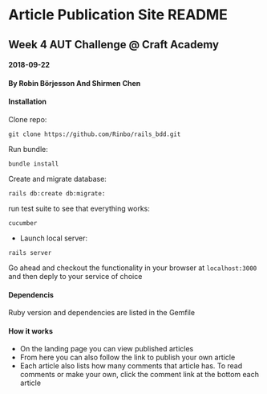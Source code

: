 # Article Publication Site README
## Week 4 AUT Challenge @ Craft Academy
#### 2018-09-22
#### By Robin Börjesson And Shirmen Chen

#### Installation

Clone repo:
```
git clone https://github.com/Rinbo/rails_bdd.git
```
Run bundle:
```
bundle install
```
Create and migrate database:
```
rails db:create db:migrate:
```
run test suite to see that everything works:
```
cucumber
```
- Launch local server:
```
rails server
```
Go ahead and checkout the functionality in your browser at `localhost:3000` and then deply to your service of choice

#### Dependencis
Ruby version and dependencies are listed in the Gemfile

#### How it works

- On the landing page you can view published articles
- From here you can also follow the link to publish your own article
- Each article also lists how many comments that article has. To read comments or make your own, click the comment link at the bottom each article

